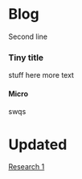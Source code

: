 # Blog
Second line

### Tiny title

stuff here
more text

#### Micro

swqs

# Updated
[Research 1](pages/research1.md)
